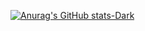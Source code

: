 [![Anurag's GitHub stats-Dark](https://github-readme-stats.vercel.app/api?ZengerBey=anuraghazra&show_icons=true&theme=dark#gh-dark-mode-only)](https://github.com/anuraghazra/github-readme-stats#gh-dark-mode-only)

